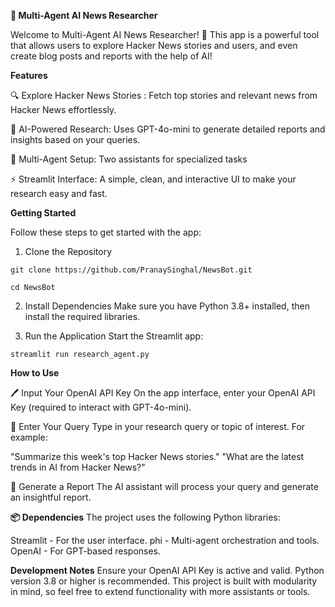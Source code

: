 **📰 Multi-Agent AI News Researcher**

Welcome to Multi-Agent AI News Researcher! 🚀
This app is a powerful tool that allows users to explore Hacker News stories and users, and even create blog posts and reports with the help of AI! 

**Features**

🔍 Explore Hacker News Stories : 
Fetch top stories and relevant news from Hacker News effortlessly.

🤖 AI-Powered Research: 
Uses GPT-4o-mini to generate detailed reports and insights based on your queries.

🎯 Multi-Agent Setup: 
Two assistants for specialized tasks

⚡ Streamlit Interface:
A simple, clean, and interactive UI to make your research easy and fast.

**Getting Started**

Follow these steps to get started with the app:

1. Clone the Repository

`git clone https://github.com/PranaySinghal/NewsBot.git`

`cd NewsBot`

2. Install Dependencies
Make sure you have Python 3.8+ installed, then install the required libraries.

3. Run the Application
Start the Streamlit app:

`streamlit run research_agent.py`

**How to Use**

🖊️ Input Your OpenAI API Key
On the app interface, enter your OpenAI API Key (required to interact with GPT-4o-mini).


🤔 Enter Your Query
Type in your research query or topic of interest. For example:

"Summarize this week's top Hacker News stories."
"What are the latest trends in AI from Hacker News?"

📄 Generate a Report
The AI assistant will process your query and generate an insightful report.

**📦 Dependencies**
The project uses the following Python libraries:

Streamlit - For the user interface.
phi - Multi-agent orchestration and tools.
OpenAI - For GPT-based responses.

**Development Notes**
Ensure your OpenAI API Key is active and valid.
Python version 3.8 or higher is recommended.
This project is built with modularity in mind, so feel free to extend functionality with more assistants or tools.
